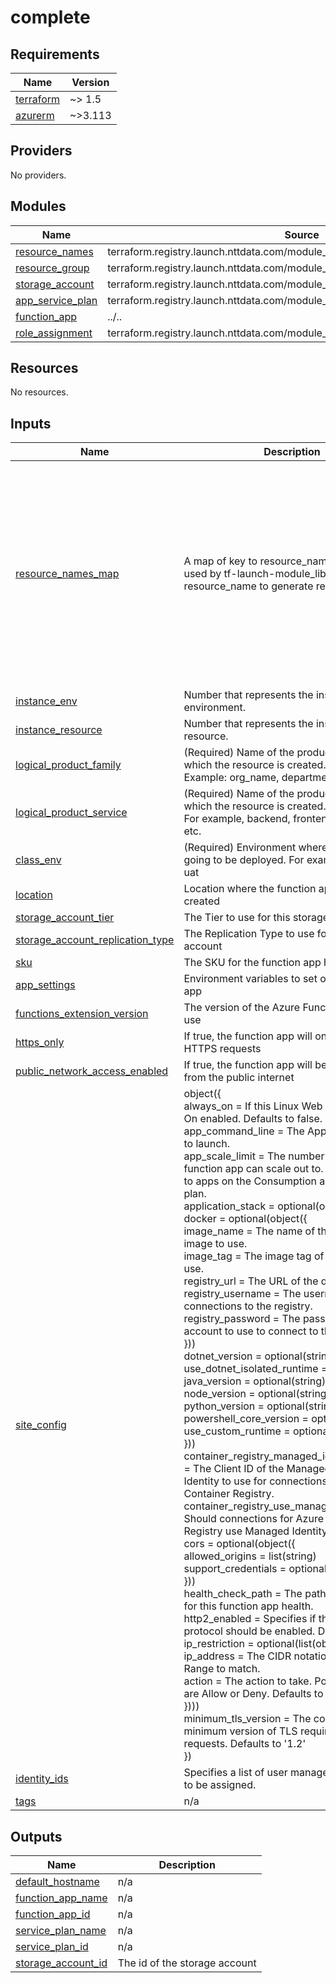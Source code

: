 # complete

<!-- BEGINNING OF PRE-COMMIT-TERRAFORM DOCS HOOK -->
## Requirements

| Name | Version |
|------|---------|
| <a name="requirement_terraform"></a> [terraform](#requirement\_terraform) | ~> 1.5 |
| <a name="requirement_azurerm"></a> [azurerm](#requirement\_azurerm) | ~>3.113 |

## Providers

No providers.

## Modules

| Name | Source | Version |
|------|--------|---------|
| <a name="module_resource_names"></a> [resource\_names](#module\_resource\_names) | terraform.registry.launch.nttdata.com/module_library/resource_name/launch | ~> 2.0 |
| <a name="module_resource_group"></a> [resource\_group](#module\_resource\_group) | terraform.registry.launch.nttdata.com/module_primitive/resource_group/azurerm | ~> 1.0 |
| <a name="module_storage_account"></a> [storage\_account](#module\_storage\_account) | terraform.registry.launch.nttdata.com/module_primitive/storage_account/azurerm | ~> 1.0 |
| <a name="module_app_service_plan"></a> [app\_service\_plan](#module\_app\_service\_plan) | terraform.registry.launch.nttdata.com/module_primitive/app_service_plan/azurerm | ~> 1.0 |
| <a name="module_function_app"></a> [function\_app](#module\_function\_app) | ../.. | n/a |
| <a name="module_role_assignment"></a> [role\_assignment](#module\_role\_assignment) | terraform.registry.launch.nttdata.com/module_primitive/role_assignment/azurerm | ~> 1.0 |

## Resources

No resources.

## Inputs

| Name | Description | Type | Default | Required |
|------|-------------|------|---------|:--------:|
| <a name="input_resource_names_map"></a> [resource\_names\_map](#input\_resource\_names\_map) | A map of key to resource\_name that will be used by tf-launch-module\_library-resource\_name to generate resource names | <pre>map(object({<br>    name       = string<br>    max_length = optional(number, 60)<br>  }))</pre> | <pre>{<br>  "function_app": {<br>    "max_length": 60,<br>    "name": "func"<br>  },<br>  "resource_group": {<br>    "max_length": 60,<br>    "name": "rg"<br>  },<br>  "service_plan": {<br>    "max_length": 60,<br>    "name": "asp"<br>  },<br>  "storage_account": {<br>    "max_length": 24,<br>    "name": "sa"<br>  }<br>}</pre> | no |
| <a name="input_instance_env"></a> [instance\_env](#input\_instance\_env) | Number that represents the instance of the environment. | `number` | `0` | no |
| <a name="input_instance_resource"></a> [instance\_resource](#input\_instance\_resource) | Number that represents the instance of the resource. | `number` | `0` | no |
| <a name="input_logical_product_family"></a> [logical\_product\_family](#input\_logical\_product\_family) | (Required) Name of the product family for which the resource is created.<br>    Example: org\_name, department\_name. | `string` | `"launch"` | no |
| <a name="input_logical_product_service"></a> [logical\_product\_service](#input\_logical\_product\_service) | (Required) Name of the product service for which the resource is created.<br>    For example, backend, frontend, middleware etc. | `string` | `"func"` | no |
| <a name="input_class_env"></a> [class\_env](#input\_class\_env) | (Required) Environment where resource is going to be deployed. For example. dev, qa, uat | `string` | `"dev"` | no |
| <a name="input_location"></a> [location](#input\_location) | Location where the function app will be created | `string` | n/a | yes |
| <a name="input_storage_account_tier"></a> [storage\_account\_tier](#input\_storage\_account\_tier) | The Tier to use for this storage account | `string` | `"Standard"` | no |
| <a name="input_storage_account_replication_type"></a> [storage\_account\_replication\_type](#input\_storage\_account\_replication\_type) | The Replication Type to use for this storage account | `string` | `"LRS"` | no |
| <a name="input_sku"></a> [sku](#input\_sku) | The SKU for the function app hosting plan | `string` | `"Y1"` | no |
| <a name="input_app_settings"></a> [app\_settings](#input\_app\_settings) | Environment variables to set on the function app | `map(string)` | `{}` | no |
| <a name="input_functions_extension_version"></a> [functions\_extension\_version](#input\_functions\_extension\_version) | The version of the Azure Functions runtime to use | `string` | `"~4"` | no |
| <a name="input_https_only"></a> [https\_only](#input\_https\_only) | If true, the function app will only accept HTTPS requests | `bool` | `true` | no |
| <a name="input_public_network_access_enabled"></a> [public\_network\_access\_enabled](#input\_public\_network\_access\_enabled) | If true, the function app will be accessible from the public internet | `bool` | `true` | no |
| <a name="input_site_config"></a> [site\_config](#input\_site\_config) | object({<br>  always\_on        = If this Linux Web App is Always On enabled. Defaults to false.<br>  app\_command\_line = The App command line to launch.<br>  app\_scale\_limit  = The number of workers this function app can scale out to. Only applicable to apps on the Consumption and Premium plan.<br>  application\_stack = optional(object({<br>    docker = optional(object({<br>      image\_name        = The name of the Docker image to use.<br>      image\_tag         = The image tag of the image to use.<br>      registry\_url      = The URL of the docker registry.<br>      registry\_username = The username to use for connections to the registry.<br>      registry\_password = The password for the account to use to connect to the registry.<br>    }))<br>    dotnet\_version              = optional(string)<br>    use\_dotnet\_isolated\_runtime = optional(bool)<br>    java\_version                = optional(string)<br>    node\_version                = optional(string)<br>    python\_version              = optional(string)<br>    powershell\_core\_version     = optional(string)<br>    use\_custom\_runtime          = optional(bool)<br>  }))<br>  container\_registry\_managed\_identity\_client\_id = The Client ID of the Managed Service Identity to use for connections to the Azure Container Registry.<br>  container\_registry\_use\_managed\_identity       = Should connections for Azure Container Registry use Managed Identity.<br>  cors = optional(object({<br>    allowed\_origins     = list(string)<br>    support\_credentials = optional(bool)<br>  }))<br>  health\_check\_path = The path to be checked for this function app health.<br>  http2\_enabled     = Specifies if the HTTP2 protocol should be enabled. Defaults to false.<br>  ip\_restriction = optional(list(object({<br>    ip\_address = The CIDR notation of the IP or IP Range to match.<br>    action     = The action to take. Possible values are Allow or Deny. Defaults to Allow.<br>  })))<br>  minimum\_tls\_version = The configures the minimum version of TLS required for SSL requests. Defaults to '1.2'<br>}) | <pre>object({<br>    always_on        = optional(bool)<br>    app_command_line = optional(string)<br>    app_scale_limit  = optional(number)<br>    application_stack = optional(object({<br>      docker = optional(object({<br>        image_name        = string<br>        image_tag         = string<br>        registry_url      = optional(string)<br>        registry_username = optional(string)<br>        registry_password = optional(string)<br>      }))<br>      dotnet_version              = optional(string)<br>      use_dotnet_isolated_runtime = optional(bool)<br>      java_version                = optional(string)<br>      node_version                = optional(string)<br>      python_version              = optional(string)<br>      powershell_core_version     = optional(string)<br>      use_custom_runtime          = optional(bool)<br>    }))<br>    container_registry_managed_identity_client_id = optional(string)<br>    container_registry_use_managed_identity       = optional(bool)<br>    cors = optional(object({<br>      allowed_origins     = list(string)<br>      support_credentials = optional(bool)<br>    }))<br>    health_check_path = optional(string)<br>    http2_enabled     = optional(bool)<br>    ip_restriction = optional(list(object({<br>      ip_address = string<br>      action     = string<br>    })))<br>    minimum_tls_version = optional(string)<br>  })</pre> | `{}` | no |
| <a name="input_identity_ids"></a> [identity\_ids](#input\_identity\_ids) | Specifies a list of user managed identity ids to be assigned. | `list(string)` | `null` | no |
| <a name="input_tags"></a> [tags](#input\_tags) | n/a | `map(string)` | `{}` | no |

## Outputs

| Name | Description |
|------|-------------|
| <a name="output_default_hostname"></a> [default\_hostname](#output\_default\_hostname) | n/a |
| <a name="output_function_app_name"></a> [function\_app\_name](#output\_function\_app\_name) | n/a |
| <a name="output_function_app_id"></a> [function\_app\_id](#output\_function\_app\_id) | n/a |
| <a name="output_service_plan_name"></a> [service\_plan\_name](#output\_service\_plan\_name) | n/a |
| <a name="output_service_plan_id"></a> [service\_plan\_id](#output\_service\_plan\_id) | n/a |
| <a name="output_storage_account_id"></a> [storage\_account\_id](#output\_storage\_account\_id) | The id of the storage account |
<!-- END OF PRE-COMMIT-TERRAFORM DOCS HOOK -->
